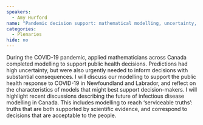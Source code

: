 ```yaml
---
speakers:
  - Amy Hurford
name: "Pandemic decision support: mathematical modelling, uncertainty, and serviceable truth"
categories:
  - Plenaries
hide: no
---
```

During the COVID-19 pandemic, applied mathematicians across Canada completed modelling to support public health decisions. Predictions had high uncertainty, but were also urgently needed to inform decisions with substantial consequences. I will discuss our modelling to support the public health response to COVID-19 in Newfoundland and Labrador, and reflect on the characteristics of models that might best support decision-makers. I will highlight recent discussions describing the future of infectious disease modelling in Canada. This includes modelling to reach ‘serviceable truths’: truths that are both supported by scientific evidence, and correspond to decisions that are acceptable to the people.
